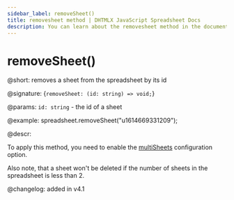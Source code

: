 ```yaml
---
sidebar_label: removeSheet()
title: removesheet method | DHTMLX JavaScript Spreadsheet Docs
description: You can learn about the removesheet method in the documentation of the DHTMLX JavaScript Spreadsheet library. Browse developer guides and API reference, try out code examples and live demos, and download a free 30-day evaluation version of DHTMLX Spreadsheet.
---
```


# removeSheet()

@short: removes a sheet from the spreadsheet by its id

@signature: {`removeSheet: (id: string) => void;`}

@params:
`id: string` - the id of a sheet

@example:
spreadsheet.removeSheet("u1614669331209");

@descr:

To apply this method, you need to enable the [multiSheets](api/spreadsheet_multisheets_config.md) configuration option.

Also note, that a sheet won't be deleted if the number of sheets in the spreadsheet is less than 2.

@changelog: added in v4.1
